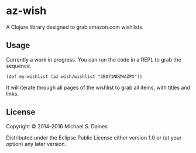 # az-wish

A Clojure library designed to grab amazon.com wishlists.

## Usage

Currently a work in progress. You can run the code in a REPL to grab the sequence.

    (def my-wishlist (az-wish/wishlist "2B071NDZWAZPX"))

It will iterate through all pages of the wishlist to grab all items, with titles and links.

## License

Copyright © 2014-2016 Michael S. Daines

Distributed under the Eclipse Public License either version 1.0 or (at
your option) any later version.
